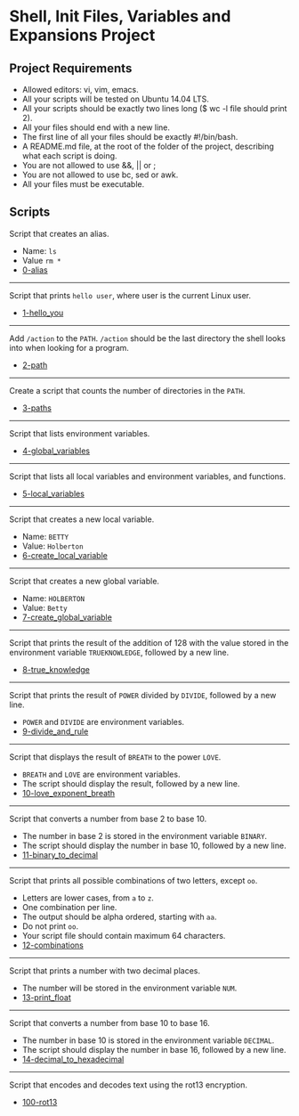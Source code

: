 # Shell, Init Files, Variables and Expansions Project

## Project Requirements
* Allowed editors: vi, vim, emacs.
* All your scripts will be tested on Ubuntu 14.04 LTS.
* All your scripts should be exactly two lines long ($ wc -l
  file should print 2).
* All your files should end with a new line.
* The first line of all your files should be exactly #!/bin/bash.
* A README.md file, at the root of the folder of the project,
  describing what each script is doing.
* You are not allowed to use &&, || or ;
* You are not allowed to use bc, sed or awk.
* All your files must be executable.

## Scripts
Script that creates an alias.
* Name: `ls`
* Value `rm *`
* [0-alias](../0x03-shell_variables_expansions/0-alias)

***
Script that prints `hello user`, where user is the current Linux user.
* [1-hello_you](../0x03-shell_variables_expansions/1-hello_you)

***
Add `/action` to the `PATH`. `/action` should be the last directory the shell looks into when looking for a program.
* [2-path](../0x03-shell_variables_expansions/2-path)

***
Create a script that counts the number of directories in the `PATH`.
* [3-paths](../0x03-shell_variables_expansions/3-paths)

***
Script that lists environment variables.
* [4-global_variables](../0x03-shell_variables_expansions/4-global_variables)

***
Script that lists all local variables and environment variables, and functions.
* [5-local_variables](../0x03-shell_variables_expansions/5-local_variables)

***
Script that creates a new local variable.
* Name: `BETTY`
* Value: `Holberton`
* [6-create_local_variable](../0x03-shell_variables_expansions/6-create_local_variable)

***
Script that creates a new global variable.
* Name: `HOLBERTON`
* Value: `Betty`
* [7-create_global_variable](../0x03-shell_variables_expansions/7-create_global_variable)

***
Script that prints the result of the addition of 128 with the value stored in the environment variable `TRUEKNOWLEDGE`, followed by a new line.
* [8-true_knowledge](../0x03-shell_variables_expansions/8-true_knowledge)

***
Script that prints the result of `POWER` divided by `DIVIDE`, followed by a new line.
* `POWER` and `DIVIDE` are environment variables.
* [9-divide_and_rule](../0x03-shell_variables_expansions/9-divide_and_rule)

***
Script that displays the result of `BREATH` to the power `LOVE`.
* `BREATH` and `LOVE` are environment variables.
* The script should display the result, followed by a new line.
* [10-love_exponent_breath](../0x03-shell_variables_expansions/10-love_exponent_breath)

***
Script that converts a number from base 2 to base 10.
* The number in base 2 is stored in the environment variable `BINARY`.
* The script should display the number in base 10, followed by a new line.
* [11-binary_to_decimal](../0x03-shell_variables_expansions/11-binary_to_decimal)

***
Script that prints all possible combinations of two letters, except `oo`.
* Letters are lower cases, from `a` to `z`.
* One combination per line.
* The output should be alpha ordered, starting with `aa`.
* Do not print `oo`.
* Your script file should contain maximum 64 characters.
* [12-combinations](../0x03-shell_variables_expansions/12-combinations)

***
Script that prints a number with two decimal places.
* The number will be stored in the environment variable `NUM`.
* [13-print_float](../0x03-shell_variables_expansions/13-print_float)

***
Script that converts a number from base 10 to base 16.
* The number in base 10 is stored in the environment variable `DECIMAL`.
* The script should display the number in base 16, followed by a new line.
* [14-decimal_to_hexadecimal](../0x03-shell_variables_expansions/14-decimal_to_hexadecimal)

***
Script that encodes and decodes text using the rot13 encryption.
* [100-rot13](../0x03-shell_variables_expansions/100-rot13)
